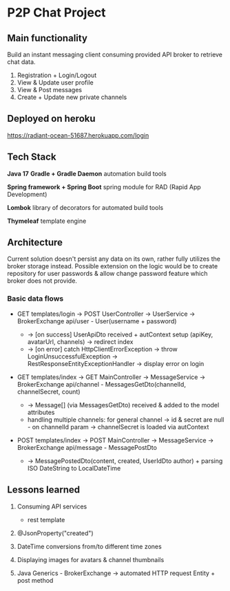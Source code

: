 # P2P Chat Project

## Main functionality
Build an instant messaging client consuming provided API broker to retrieve chat data.

1. Registration + Login/Logout
2. View & Update user profile
3. View & Post messages 
5. Create + Update new private channels

## Deployed on heroku
https://radiant-ocean-51687.herokuapp.com/login


## Tech Stack
**Java 17**
**Gradle + Gradle Daemon**
automation build tools

**Spring framework + Spring Boot**
spring module for RAD (Rapid App Development)

**Lombok**
library of decorators for automated build tools

**Thymeleaf**
template engine


## Architecture
Current solution doesn't persist any data on its own, rather fully utilizes the broker storage instead.
Possible extension on the logic would be to  create repository for user passwords 
& allow change password feature which broker does not provide.

### Basic data flows
* GET templates/login -> POST UserController -> UserService -> BrokerExchange api/user - User(username + password)
  - -> [on success] UserApiDto received + autContext setup (apiKey, avatarUrl, channels) -> redirect index
  - -> [on error] catch HttpClientErrorException -> throw LoginUnsuccessfulException -> RestResponseEntityExceptionHandler -> display error on login

* GET templates/index -> GET MainController -> MessageService -> BrokerExchange api/channel - MessagesGetDto(channelId, channelSecret, count)
  - -> Message[] (via MessagesGetDto) received & added to the model attributes
  - handling multiple channels: for general channel -> id & secret are null - on channelId param -> channelSecret is loaded via autContext

* POST templates/index -> POST MainController -> MessageService -> BrokerExchange api/message - MessagePostDto
  - -> MessagePostedDto(content, created, UserIdDto author) + parsing ISO DateString to LocalDateTime


## Lessons learned  
1. Consuming API services
    - rest template

2. @JsonProperty("created")
3. DateTime conversions from/to different time zones
4. Displaying images for avatars & channel thumbnails

5. Java Generics - BrokerExchange -> automated HTTP request Entity + post method
